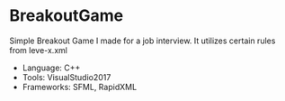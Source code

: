 # BreakoutGame

Simple Breakout Game I made for a job interview. 
It utilizes certain rules from leve-x.xml

 - Language: C++
 - Tools: VisualStudio2017
 - Frameworks: SFML, RapidXML
